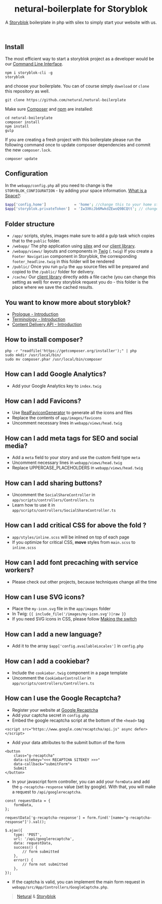<p align="center">
  <h1 align="center">netural-boilerplate for Storyblok</h1>
  <p align="center">A <a href="https://www.storyblok.com" target="_blank">Storyblok</a> boilerplate in php with silex to simply start your website with us.</p>
</p>
<br>

## Install

The most efficient way to start a storyblok project as a developer would be our [Command Line Interface](https://www.storyblok.com/docs/Guides/command-line-interface).

```
npm i storyblok-cli -g
storyblok
```

and choose your boilerplate. You can of course simply `download` or `clone` this repository as well.

```
git clone https://github.com/netural/netural-boilerplate
```

Make sure [Composer](https://getcomposer.org/) and [npm](https://www.npmjs.com/) are installed:

```shell
cd netural-boilerplate
composer install
npm install
gulp
```

If you are creating a fresh project with this boilerplate please run the following command once to update composer dependencies and commit the new `composer.lock`.
```shell
composer update
```

## Configuration
In the `webapp/config.php` all you need to change is the `STORYBLOK_CONFIGURATION` - by adding your space information. [What is a Space?](https://www.storyblok.com/docs/terminology/space):

```PHP
$app['config.home']             = 'home'; //change this to your home story slug
$app['storyblok.privateToken']  = 'Iw3XKcJb6MwkdZEwoQ9BCQtt'; // change this to your private key.
```

## Folder structure

- `/app/`
  scripts, styles, images
  make sure to add a gulp task which copies that to the `public` folder.
- `/webapp/`
  The php application using [silex](http://silex.sensiolabs.org/) and our [client library](https://github.com/storyblok/php-client).
- `/webapp/views/`
  layouts and components in [Twig](http://twig.sensiolabs.org/) (`.twig`)
  If you create a `Footer Navigation` component in Storyblok, the corresponding `footer_headline.twig` in this folder will be rendered
- `/public/`
  Once you run `gulp` the `app` source files will be prepared and copied to the `/public/` folder for delivery.
- `/cache/`
  Our [client library](https://github.com/storyblok/php-client) directly adds a file cache (you can change this setting as well) for every storyblok request you do - this folder is the place where we save the cached results. 


## You want to know more about storyblok?

- [Prologue - Introduction](https://www.storyblok.com/docs/Prologue/Introduction)
- [Terminology - Introduction](https://www.storyblok.com/docs/terminology/introduction)
- [Content Delivery API - Introduction](https://www.storyblok.com/docs/Delivery-Api/introduction)

## How to install composer?
```shell
php -r "readfile('https://getcomposer.org/installer');" | php
sudo mkdir /usr/local/bin/
sudo mv composer.phar /usr/local/bin/composer
```

## How can I add Google Analytics?
- Add your Google Analytics key to `index.twig`

## How can I add Favicons?
- Use [RealFaviconGenerator](http://realfavicongenerator.net/) to generate all the icons and files
- Replace the contents of `app/images/favicons`
- Uncomment necessary lines in `webapp/views/head.twig`

## How can I add meta tags for SEO and social media?
- Add a `meta` field to your story and use the custom field type `meta`
- Uncomment necessary lines in `webapp/views/head.twig`
- Replace UPPERCASE_PLACEHOLDERS in `webapp/views/head.twig`

## How can I add sharing buttons?
- Uncomment the `SocialShareController` in `app/scripts/controllers/Controllers.ts`
- Learn how to use it in `app/scripts/controllers/SocialShareController.ts`

## How can I add critical CSS for above the fold ?
- `app/styles/inline.scss` will be inlined on top of each page
- If you optimize for critical CSS, **move** styles from `main.scss` to `inline.scss` 

## How can I add font precaching with service workers?
- Please check out other projects, because techniques change all the time

## How can I use SVG icons?
- Place the `my-icon.svg` file in the `app/images` folder
- In Twig: `{{ include_file('/images/my-icon.svg')|raw }}`
- If you need SVG icons in CSS, please follow [Making the switch](https://sarasoueidan.com/blog/icon-fonts-to-svg/)

## How can I add a new language?
- Add it to the array `$app['config.availableLocales']` in `config.php`

## How can I add a cookiebar?
- Include the `cookiebar.twig` component in a page template
- Uncomment the `CookiebarController` in `app/scripts/controllers/Controllers.ts`

## How can I use the Google Recaptcha?
- Register your website at [Google Recaptcha](https://www.google.com/recaptcha)
- Add your captcha secret in `config.php`
- Embed the google recaptcha script at the bottom of the `<head>` tag

```
<script src="https://www.google.com/recaptcha/api.js" async defer></script>
```

- Add your data attributes to the submit button of the form

```
<button
    class="g-recaptcha"
    data-sitekey="<<< RECAPTCHA SITEKEY >>>"
    data-callback="submitForm">
    Submit
</button>
```

- In your javascript form controller, you can add your `formData` and add the `g-recaptcha-response` value (set by google). With that, you will make a request to `/api/googlerecaptcha`.

```
const requestData = {
    formData,
};

requestData['g-recaptcha-response'] = form.find('[name="g-recaptcha-response"]').val();

$.ajax({
    type: 'POST',
    url: '/api/googlerecaptcha',
    data: requestData,
    success() {
        // form submitted
    },
    error() {
        // form not submitted
    },
});
```

- If the captcha is valid, you can implement the main form request in `webapp/src/App/Controllers/GoogleCaptcha.php`.

> [Netural](https://www.netural.com/) & [Storyblok](https://www.storyblok.com/)
